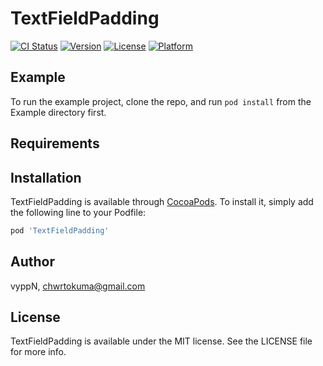 # TextFieldPadding

[![CI Status](https://img.shields.io/travis/vyppN/TextFieldPadding.svg?style=flat)](https://travis-ci.org/vyppN/TextFieldPadding)
[![Version](https://img.shields.io/cocoapods/v/TextFieldPadding.svg?style=flat)](https://cocoapods.org/pods/TextFieldPadding)
[![License](https://img.shields.io/cocoapods/l/TextFieldPadding.svg?style=flat)](https://cocoapods.org/pods/TextFieldPadding)
[![Platform](https://img.shields.io/cocoapods/p/TextFieldPadding.svg?style=flat)](https://cocoapods.org/pods/TextFieldPadding)

## Example

To run the example project, clone the repo, and run `pod install` from the Example directory first.

## Requirements

## Installation

TextFieldPadding is available through [CocoaPods](https://cocoapods.org). To install
it, simply add the following line to your Podfile:

```ruby
pod 'TextFieldPadding'
```

## Author

vyppN, chwrtokuma@gmail.com

## License

TextFieldPadding is available under the MIT license. See the LICENSE file for more info.

